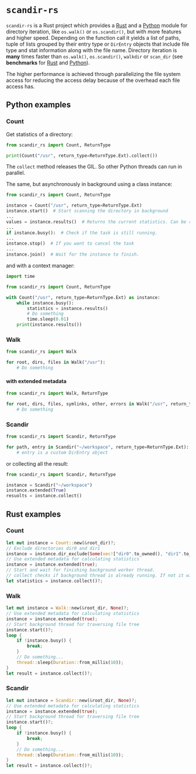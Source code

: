 # `scandir-rs`

`scandir-rs` is a Rust project which provides a [Rust](scandir/README.md) and a [Python](pyscandir/README.md) module for directory iteration, like `os.walk()` or `os.scandir()`, but with more features and higher speed. Depending on the function call it yields a list of paths, tuple of lists grouped by their entry type or `DirEntry` objects that include file type and stat information along with the file name. Directory iteration is **many** times faster than `os.walk()`, `os.scandir()`, `walkdir` or `scan_dir` (see **benchmarks** for [Rust](scandir/doc/benchmarks.md) and [Python](pyscandir/doc/benchmarks.md)).

The higher performance is achieved through parallelizing the file system access for reducing the access delay because of the overhead each file access has.

## Python examples

### Count

Get statistics of a directory:

```python
from scandir_rs import Count, ReturnType

print(Count("/usr", return_type=ReturnType.Ext).collect())
```

The `collect` method releases the GIL. So other Python threads can run in parallel.

The same, but asynchronously in background using a class instance:

```python
from scandir_rs import Count, ReturnType

instance = Count("/usr", return_type=ReturnType.Ext)
instance.start()  # Start scanning the directory in background
...
values = instance.results()  # Returns the current statistics. Can be read at any time
...
if instance.busy():  # Check if the task is still running.
...
instance.stop()  # If you want to cancel the task
...
instance.join()  # Wait for the instance to finish.
```

and with a context manager:

```python
import time

from scandir_rs import Count, ReturnType

with Count("/usr", return_type=ReturnType.Ext) as instance:
    while instance.busy():
        statistics = instance.results()
        # Do something
        time.sleep(0.01)
    print(instance.results())
```

### Walk

```python
from scandir_rs import Walk

for root, dirs, files in Walk("/usr"):
    # Do something
```

#### with extended metadata

```python
from scandir_rs import Walk, ReturnType

for root, dirs, files, symlinks, other, errors in Walk("/usr", return_type=ReturnType.Ext):
    # Do something
```

### Scandir

```python
from scandir_rs import Scandir, ReturnType

for path, entry in Scandir("~/workspace", return_type=ReturnType.Ext):
    # entry is a custom DirEntry object
```

or collecting all the result:

```python
from scandir_rs import Scandir, ReturnType

instance = Scandir("~/workspace")
instance.extended(True)
resuolts = instance.collect()
```

## Rust examples

### Count

```rust
let mut instance = Count::new(&root_dir)?;
// Exclude directories dir0 and dir1
instance = instance.dir_exclude(Some(vec!["dir0".to_owned(), "dir1".to_owned()]));
// Use extended metadata for calculating statistics
instance = instance.extended(true);
// Start and wait for finishing background worker thread.
// collect checks if background thread is already running. If not it will be started.
let statistics = instance.collect()?;
```

### Walk

```rust
let mut instance = Walk::new(&root_dir, None)?;
// Use extended metadata for calculating statistics
instance = instance.extended(true);
// Start background thread for traversing file tree
instance.start()?;
loop {
    if !instance.busy() {
        break;
    }
    // Do something...
    thread::sleep(Duration::from_millis(10));
}
let result = instance.collect()?;
```

### Scandir

```rust
let mut instance = Scandir::new(&root_dir, None)?;
// Use extended metadata for calculating statistics
instance = instance.extended(true);
// Start background thread for traversing file tree
instance.start()?;
loop {
    if !instance.busy() {
        break;
    }
    // Do something...
    thread::sleep(Duration::from_millis(10));
}
let result = instance.collect()?;
```
